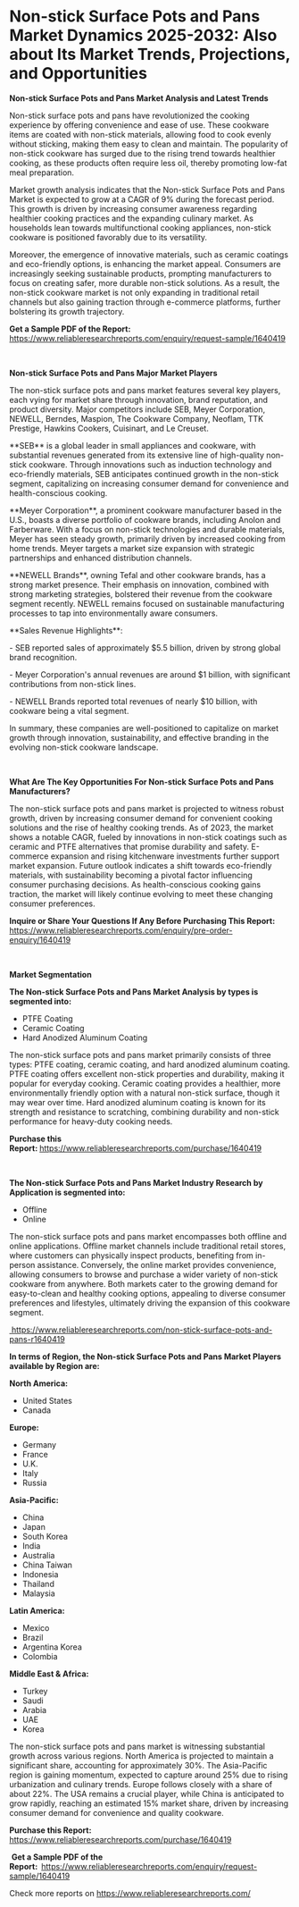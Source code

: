 <p><h1>Non-stick Surface Pots and Pans Market Dynamics 2025-2032: Also about Its Market Trends, Projections, and Opportunities</h1></p><p><strong>Non-stick Surface Pots and Pans Market Analysis and Latest Trends</strong></p>
<p><p>Non-stick surface pots and pans have revolutionized the cooking experience by offering convenience and ease of use. These cookware items are coated with non-stick materials, allowing food to cook evenly without sticking, making them easy to clean and maintain. The popularity of non-stick cookware has surged due to the rising trend towards healthier cooking, as these products often require less oil, thereby promoting low-fat meal preparation.</p><p>Market growth analysis indicates that the Non-stick Surface Pots and Pans Market is expected to grow at a CAGR of 9% during the forecast period. This growth is driven by increasing consumer awareness regarding healthier cooking practices and the expanding culinary market. As households lean towards multifunctional cooking appliances, non-stick cookware is positioned favorably due to its versatility.</p><p>Moreover, the emergence of innovative materials, such as ceramic coatings and eco-friendly options, is enhancing the market appeal. Consumers are increasingly seeking sustainable products, prompting manufacturers to focus on creating safer, more durable non-stick solutions. As a result, the non-stick cookware market is not only expanding in traditional retail channels but also gaining traction through e-commerce platforms, further bolstering its growth trajectory.</p></p>
<p><strong>Get a Sample PDF of the Report:&nbsp;</strong> <a href="https://www.reliableresearchreports.com/enquiry/request-sample/1640419?utm_campaign=2199&utm_medium=2&utm_source=Github&utm_content=ia&utm_term=09022025&utm_id=non-stick-surface-pots-and-pans">https://www.reliableresearchreports.com/enquiry/request-sample/1640419</a></p>
<p>&nbsp;</p>
<p><strong>Non-stick Surface Pots and Pans Major Market Players</strong></p>
<p><p>The non-stick surface pots and pans market features several key players, each vying for market share through innovation, brand reputation, and product diversity. Major competitors include SEB, Meyer Corporation, NEWELL, Berndes, Maspion, The Cookware Company, Neoflam, TTK Prestige, Hawkins Cookers, Cuisinart, and Le Creuset.</p><p>**SEB** is a global leader in small appliances and cookware, with substantial revenues generated from its extensive line of high-quality non-stick cookware. Through innovations such as induction technology and eco-friendly materials, SEB anticipates continued growth in the non-stick segment, capitalizing on increasing consumer demand for convenience and health-conscious cooking.</p><p>**Meyer Corporation**, a prominent cookware manufacturer based in the U.S., boasts a diverse portfolio of cookware brands, including Anolon and Farberware. With a focus on non-stick technologies and durable materials, Meyer has seen steady growth, primarily driven by increased cooking from home trends. Meyer targets a market size expansion with strategic partnerships and enhanced distribution channels.</p><p>**NEWELL Brands**, owning Tefal and other cookware brands, has a strong market presence. Their emphasis on innovation, combined with strong marketing strategies, bolstered their revenue from the cookware segment recently. NEWELL remains focused on sustainable manufacturing processes to tap into environmentally aware consumers.</p><p>**Sales Revenue Highlights**:</p><p>- SEB reported sales of approximately $5.5 billion, driven by strong global brand recognition.</p><p>- Meyer Corporation's annual revenues are around $1 billion, with significant contributions from non-stick lines.</p><p>- NEWELL Brands reported total revenues of nearly $10 billion, with cookware being a vital segment.</p><p>In summary, these companies are well-positioned to capitalize on market growth through innovation, sustainability, and effective branding in the evolving non-stick cookware landscape.</p></p>
<p>&nbsp;</p>
<p><strong>What Are The Key Opportunities For Non-stick Surface Pots and Pans Manufacturers?</strong></p>
<p><p>The non-stick surface pots and pans market is projected to witness robust growth, driven by increasing consumer demand for convenient cooking solutions and the rise of healthy cooking trends. As of 2023, the market shows a notable CAGR, fueled by innovations in non-stick coatings such as ceramic and PTFE alternatives that promise durability and safety. E-commerce expansion and rising kitchenware investments further support market expansion. Future outlook indicates a shift towards eco-friendly materials, with sustainability becoming a pivotal factor influencing consumer purchasing decisions. As health-conscious cooking gains traction, the market will likely continue evolving to meet these changing consumer preferences.</p></p>
<p><strong>Inquire or Share Your Questions If Any Before Purchasing This Report:</strong> <a href="https://www.reliableresearchreports.com/enquiry/pre-order-enquiry/1640419?utm_campaign=2199&utm_medium=2&utm_source=Github&utm_content=ia&utm_term=09022025&utm_id=non-stick-surface-pots-and-pans">https://www.reliableresearchreports.com/enquiry/pre-order-enquiry/1640419</a></p>
<p>&nbsp;</p>
<p><strong>Market Segmentation</strong></p>
<p><strong>The Non-stick Surface Pots and Pans Market Analysis by types is segmented into:</strong></p>
<p><ul><li>PTFE Coating</li><li>Ceramic Coating</li><li>Hard Anodized Aluminum Coating</li></ul></p>
<p><p>The non-stick surface pots and pans market primarily consists of three types: PTFE coating, ceramic coating, and hard anodized aluminum coating. PTFE coating offers excellent non-stick properties and durability, making it popular for everyday cooking. Ceramic coating provides a healthier, more environmentally friendly option with a natural non-stick surface, though it may wear over time. Hard anodized aluminum coating is known for its strength and resistance to scratching, combining durability and non-stick performance for heavy-duty cooking needs.</p></p>
<p><strong>Purchase this Report:&nbsp;</strong><a href="https://www.reliableresearchreports.com/purchase/1640419?utm_campaign=2199&utm_medium=2&utm_source=Github&utm_content=ia&utm_term=09022025&utm_id=non-stick-surface-pots-and-pans">https://www.reliableresearchreports.com/purchase/1640419</a></p>
<p>&nbsp;</p>
<p><strong>The Non-stick Surface Pots and Pans Market Industry Research by Application is segmented into:</strong></p>
<p><ul><li>Offline</li><li>Online</li></ul></p>
<p><p>The non-stick surface pots and pans market encompasses both offline and online applications. Offline market channels include traditional retail stores, where customers can physically inspect products, benefiting from in-person assistance. Conversely, the online market provides convenience, allowing consumers to browse and purchase a wider variety of non-stick cookware from anywhere. Both markets cater to the growing demand for easy-to-clean and healthy cooking options, appealing to diverse consumer preferences and lifestyles, ultimately driving the expansion of this cookware segment.</p></p>
<p><a href="https://www.reliableresearchreports.com/non-stick-surface-pots-and-pans-r1640419?utm_campaign=2199&utm_medium=2&utm_source=Github&utm_content=ia&utm_term=09022025&utm_id=non-stick-surface-pots-and-pans">&nbsp;https://www.reliableresearchreports.com/non-stick-surface-pots-and-pans-r1640419</a></p>
<p><strong>In terms of Region, the Non-stick Surface Pots and Pans Market Players available by Region are:</strong></p>
<p>
    <p> <strong> North America: </strong>
        <ul>
            <li>United States</li>
            <li>Canada</li>
        </ul>
        </p> 
    <p> <strong> Europe: </strong>
        <ul>
            <li>Germany</li>
            <li>France</li>
            <li>U.K.</li>
            <li>Italy</li>
            <li>Russia</li>
        </ul>
        </p> 
    <p> <strong> Asia-Pacific: </strong>
        <ul>
            <li>China</li>
            <li>Japan</li>
            <li>South Korea</li>
            <li>India</li>
            <li>Australia</li>
            <li>China Taiwan</li>
            <li>Indonesia</li>
            <li>Thailand</li>
            <li>Malaysia</li>
        </ul>
        </p> 
    <p> <strong> Latin America: </strong>
        <ul>
            <li>Mexico</li>
            <li>Brazil</li>
            <li>Argentina Korea</li>
            <li>Colombia</li>
        </ul>
        </p> 
    <p> <strong> Middle East & Africa: </strong>
        <ul>
            <li>Turkey</li>
            <li>Saudi</li>
            <li>Arabia</li>
            <li>UAE</li>
            <li>Korea</li>
        </ul>
    </p>
    </p>
<p><p>The non-stick surface pots and pans market is witnessing substantial growth across various regions. North America is projected to maintain a significant share, accounting for approximately 30%. The Asia-Pacific region is gaining momentum, expected to capture around 25% due to rising urbanization and culinary trends. Europe follows closely with a share of about 22%. The USA remains a crucial player, while China is anticipated to grow rapidly, reaching an estimated 15% market share, driven by increasing consumer demand for convenience and quality cookware.</p></p>
<p><strong>Purchase this Report: </strong><a href="https://www.reliableresearchreports.com/purchase/1640419?utm_campaign=2199&utm_medium=2&utm_source=Github&utm_content=ia&utm_term=09022025&utm_id=non-stick-surface-pots-and-pans">https://www.reliableresearchreports.com/purchase/1640419</a></p>
<p>&nbsp;<strong>Get a Sample PDF of the Report:&nbsp;&nbsp;</strong><a href="https://www.reliableresearchreports.com/enquiry/request-sample/1640419?utm_campaign=2199&utm_medium=2&utm_source=Github&utm_content=ia&utm_term=09022025&utm_id=non-stick-surface-pots-and-pans">https://www.reliableresearchreports.com/enquiry/request-sample/1640419</a></p>
<p><strong></strong></p>
<p>Check more reports on <a href="https://www.reliableresearchreports.com/?utm_campaign=2199&utm_medium=2&utm_source=Github&utm_content=ia&utm_term=09022025&utm_id=non-stick-surface-pots-and-pans">https://www.reliableresearchreports.com/</a></p>